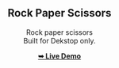 <div align="center">
  


  <br />
  <br />
  
  

  <h2 align="center"> Rock Paper Scissors </h2>

  Rock paper scissors<br />Built for Dekstop only.

  <a href="https://codewithsamm.github.io/rock-paper-scissors/"><strong>➥ Live Demo</strong></a>

</div>





